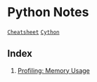 Python Notes
=================

[`Cheatsheet`](mementopython3-english.pdf)
[`Cython`](cython/cython.html)


## Index
1. [Profiling: Memory Usage](profiling.html)
